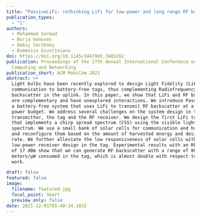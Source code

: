```yaml
---
title: "PassiveLiFi: rethinking LiFi for low-power and long range RF backscatter"
publication_types:
  - "1"
authors:
  - Muhammad Sarmad
  - Borja Genoves
  - Ambuj Varshney
  - Domenico Giustiniano
doi: https://doi.org/10.1145/3447993.3483262
publication: Proceedings of the 27th Annual International Conference on Mobile
  Computing and Networking
publication_short: ACM MobiCom 2021
abstract: >+
  Light bulbs have been recently explored to design Light Fidelity (LiFi)
  communication to battery-free tags, thus complementing Radiofrequency (RF)
  backscatter in the uplink. In this paper, we show that LiFi and RF backscatter
  are complementary and have unexplored interactions. We introduce PassiveLiFi,
  a battery-free system that uses LiFi to transmit RF backscatter at a meagre
  power budget. We address several challenges on the system design in the LiFi
  transmitter, the tag and the RF receiver. We design the first LiFi transmitter
  that implements a chirp spread spectrum (CSS) using the visible light
  spectrum. We use a small bank of solar cells for communication and harvesting
  and reconfigure them based on the amount of harvested energy and desired data
  rate. We further alleviate the low responsiveness of solar cells with a new
  low-power receiver design in the tag. Experimental results with an RF carrier
  of 17 dBm show that we can generate RF backscatter with a range of 80.3
  meters/μW consumed in the tag, which is almost double with respect to prior
  work.

draft: false
featured: false
image:
  filename: featured.jpg
  focal_point: Smart
  preview_only: false
date: 2021-12-01T05:40:24.183Z
---
```

